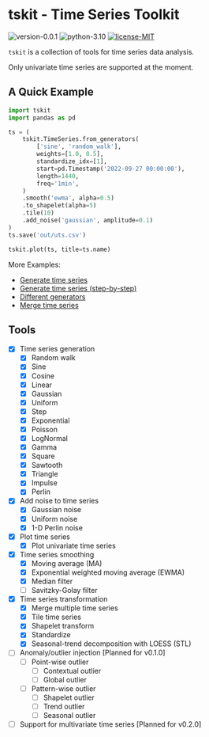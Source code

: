# tskit - Time Series Toolkit

![version-0.0.1](https://img.shields.io/badge/version-0.0.1-blue)
![python-3.10](https://img.shields.io/badge/python-3.10-blue?logo=python&logoColor=white)
[![license-MIT](https://img.shields.io/badge/license-MIT-green)](https://github.com/alumik/time-series-toolkit/blob/main/LICENSE)

`tskit` is a collection of tools for time series data analysis.

Only univariate time series are supported at the moment.

## A Quick Example

```python
import tskit
import pandas as pd

ts = (
    tskit.TimeSeries.from_generators(
        ['sine', 'random_walk'],
        weights=[1.0, 0.5],
        standardize_idx=[1],
        start=pd.Timestamp('2022-09-27 00:00:00'),
        length=1440,
        freq='1min',
    )
    .smooth('ewma', alpha=0.5)
    .to_shapelet(alpha=5)
    .tile(10)
    .add_noise('gaussian', amplitude=0.1)
)
ts.save('out/uts.csv')

tskit.plot(ts, title=ts.name)
```

More Examples:

- [Generate time series](https://github.com/alumik/time-series-toolkit/blob/master/notebooks/generate_time_series.ipynb)
- [Generate time series (step-by-step)](https://github.com/alumik/time-series-toolkit/blob/master/notebooks/generate_time_series_step_by_step.ipynb)
- [Different generators](https://github.com/alumik/time-series-toolkit/blob/master/notebooks/different_generators.ipynb)
- [Merge time series](https://github.com/alumik/time-series-toolkit/blob/master/notebooks/merge_time_series.ipynb)

## Tools

- [x] Time series generation
    - [x] Random walk
    - [x] Sine
    - [x] Cosine
    - [x] Linear
    - [x] Gaussian
    - [x] Uniform
    - [x] Step
    - [x] Exponential
    - [x] Poisson
    - [x] LogNormal
    - [x] Gamma
    - [x] Square
    - [x] Sawtooth
    - [x] Triangle
    - [x] Impulse
    - [x] Perlin
- [x] Add noise to time series
    - [x] Gaussian noise
    - [x] Uniform noise
    - [x] 1-D Perlin noise
- [x] Plot time series
    - [x] Plot univariate time series
- [x] Time series smoothing
    - [x] Moving average (MA)
    - [x] Exponential weighted moving average (EWMA)
    - [x] Median filter
    - [ ] Savitzky-Golay filter
- [x] Time series transformation
    - [x] Merge multiple time series
    - [x] Tile time series
    - [x] Shapelet transform
    - [x] Standardize
    - [x] Seasonal-trend decomposition with LOESS (STL)
- [ ] Anomaly/outlier injection [Planned for v0.1.0]
    - [ ] Point-wise outlier
        - [ ] Contextual outlier
        - [ ] Global outlier
    - [ ] Pattern-wise outlier
        - [ ] Shapelet outlier
        - [ ] Trend outlier
        - [ ] Seasonal outlier
- [ ] Support for multivariate time series [Planned for v0.2.0]
